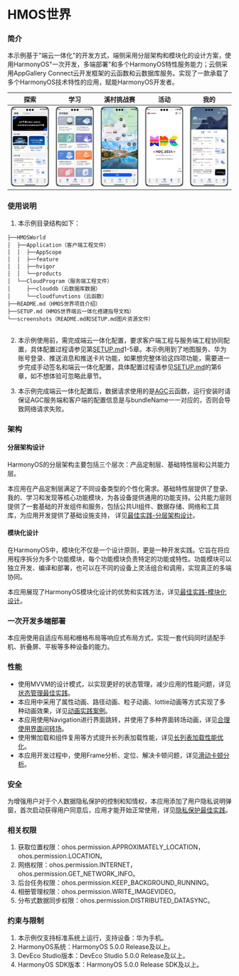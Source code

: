# HMOS世界

### 简介

本示例基于"端云一体化"的开发方式，端侧采用分层架构和模块化的设计方案，使用HarmonyOS"一次开发，多端部署"和多个HarmonyOS特性服务能力；云侧采用AppGallery Connect云开发框架的云函数和云数据库服务。实现了一款承载了多个HarmonyOS技术特性的应用，赋能HarmonyOS开发者。

| 探索                                     | 学习                                         | 溪村挑战赛                                       | 活动                                           | 我的                                     |
|----------------------------------------|--------------------------------------------|---------------------------------------------|----------------------------------------------|----------------------------------------|
| ![image](screenshots/devices/home.jpg) | ![image](screenshots/devices/learning.jpg) | ![image](screenshots/devices/challenge.jpg) | ![image](screenshots/devices/conference.jpg) | ![image](screenshots/devices/mine.jpg) |

### 使用说明

1. 本示例目录结构如下：

```
├──HMOSWorld
│  ├──Application（客户端工程文件）
│  │  ├──AppScope
│  │  ├──feature
│  │  ├──hvigor
│  │  └──products
│  └──CloudProgram（服务端工程文件）
│     ├──clouddb（云数据库数据）
│     └──cloudfunvtions（云函数）
├──README.md（HMOS世界项目介绍）
├──SETUP.md（HMOS世界端云一体化搭建指导文档）
└──screenshots（README.md和SETUP.md图片资源文件）
  
```

2. 本示例使用前，需完成端云一体化配置，要求客户端工程与服务端工程协同配置，具体配置过程请参见第[SETUP.md](SETUP.md)1-5章。本示例用到了地图服务、华为账号登录、推送消息和推送卡片功能，如果想完整体验这四项功能，需要进一步完成手动签名和端云一体化配置，具体配置过程请参见[SETUP.md](SETUP.md)的第6章，如不想体验可忽略此章节。

3. 本示例完成端云一体化配置后，数据请求使用的是[AGC](https://developer.huawei.com/consumer/cn/service/josp/agc/index.html#/)云函数，运行安装时请保证AGC服务端和客户端的配置信息是与bundleName一一对应的，否则会导致网络请求失败。

### 架构

#### 分层架构设计

HarmonyOS的分层架构主要包括三个层次：产品定制层、基础特性层和公共能力层。

本应用在产品定制层满足了不同设备类型的个性化需求。基础特性层提供了登录、我的、学习和发现等核心功能模块，为各设备提供通用的功能支持。公共能力层则提供了一套基础的开发组件和服务，包括公共UI组件、数据存储、网络和工具库，为应用开发提供了基础设施支持，
详见[最佳实践-分层架构设计](https://developer.huawei.com/consumer/cn/doc/harmonyos-guides-V5/bpta-layered-architecture-design-V5?catalogVersion=V5)。

#### 模块化设计

在HarmonyOS中，模块化不仅是一个设计原则，更是一种开发实践。它旨在将应用程序拆分为多个功能模块，每个功能模块负责特定的功能或特性。功能模块可以独立开发、编译和部署，也可以在不同的设备上灵活组合和调用，实现真正的多端协同。

本应用展现了HarmonyOS模块化设计的优势和实践方法，详见[最佳实践-模块化设计](https://developer.huawei.com/consumer/cn/doc/harmonyos-guides-V5/bpta-modular-design-V5?catalogVersion=V5)。

### 一次开发多端部署

本应用使用自适应布局和栅格布局等响应式布局方式，实现一套代码同时适配手机、折叠屏、平板等多种设备的能力。

### 性能

- 使用MVVM的设计模式，以实现更好的状态管理，减少应用的性能问题，详见[状态管理最佳实践](https://developer.huawei.com/consumer/cn/doc/harmonyos-guides-V5/bpta-status-management-V5?catalogVersion=V5)。
- 本应用中采用了属性动画、路径动画、粒子动画、lottie动画等方式实现了多种动画效果，详见[动画实践案例](https://developer.huawei.com/consumer/cn/doc/harmonyos-guides-V5/bpta-fair-use-animation-V5?catalogVersion=V5)。
- 本应用使用Navigation进行界面跳转，并使用了多种界面转场动画，详见[合理使用界面间转场](https://developer.huawei.com/consumer/cn/doc/harmonyos-guides-V5/bpta-page-transition-V5?catalogVersion=V5)。
- 使用懒加载和组件复用等方式提升长列表加载性能，详见[长列表加载性能优化](https://developer.huawei.com/consumer/cn/doc/harmonyos-guides-V5/bpta-best-practices-long-list-V5?catalogVersion=V5)。
- 本应用开发过程中，使用Frame分析、定位、解决卡顿问题，详见[滑动卡顿分析](https://developer.huawei.com/consumer/cn/doc/harmonyos-guides-V5/bpta-frame-practice-V5?catalogVersion=V5)。

### 安全

为增强用户对于个人数据隐私保护的控制和知情权，本应用添加了用户隐私说明弹窗，首次启动获得用户同意后，应用才能开始正常使用，详见[隐私保护最佳实践](https://developer.huawei.com/consumer/cn/doc/harmonyos-guides-V5/bpta-app-privacy-protection-V5?catalogVersion=V5)。

### 相关权限

1. 获取位置权限：ohos.permission.APPROXIMATELY_LOCATION，ohos.permission.LOCATION。
2. 网络权限：ohos.permission.INTERNET，ohos.permission.GET_NETWORK_INFO。
3. 后台任务权限：ohos.permission.KEEP_BACKGROUND_RUNNING。
4. 相册管理权限：ohos.permission.WRITE_IMAGEVIDEO。
5. 分布式数据同步权限：ohos.permission.DISTRIBUTED_DATASYNC。

### 约束与限制

1. 本示例仅支持标准系统上运行，支持设备：华为手机。
2. HarmonyOS系统：HarmonyOS 5.0.0 Release及以上。
3. DevEco Studio版本：DevEco Studio 5.0.0 Release及以上。
4. HarmonyOS SDK版本：HarmonyOS 5.0.0 Release SDK及以上。